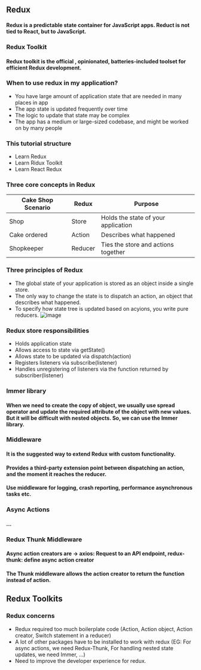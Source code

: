 ## Redux

#### Redux is a predictable state container for JavaScript apps. Reduct is not tied to React, but to JavaScript.

### Redux Toolkit
#### Redux toolkit is the official , opinionated, batteries-included toolset for efficient Redux development.

### When to use redux in my application?
* You have large amount of application state that are needed in many places in app
* The app state is updated frequently over time
* The logic to update that state may be complex
* The app has a medium or large-sized codebase, and might be worked on by many people

### This tutorial structure
* Learn Redux
* Learn Ridux Toolkit
* Learn React Redux

### Three core concepts in Redux
|Cake Shop Scenario|Redux| Purpose|
|------------------|-----|--------|
|Shop |Store |Holds the state of your application | 
|Cake ordered |Action |Describes what happened | 
|Shopkeeper |Reducer |Ties the store and actions together |

### Three principles of Redux
* The global state of your application is stored as an object inside a single store.
* The only way to change the state is to dispatch an action, an object that describes what happened.
* To specify how state tree is updated based on acyions, you write pure reducers.
![image](https://user-images.githubusercontent.com/41186067/174474835-efc351bf-8707-4baf-b6ae-8575b21d0ee7.png)

### Redux store responsibilities
* Holds application state
* Allows access to state via getState()
* Allows state to be updated via dispatch(action)
* Registers listeners via subscribe(listener)
* Handles unregistering of listeners via the function returned by subscriber(listener)


### Immer library

#### When we need to create the copy of object, we usually use spread operator and update the required attribute of the object with new values. But it will be difficult with nested objects. So, we can use the Immer library.

### Middleware

#### It is the suggested way to extend Redux with custom functionality.
#### Provides a third-party extension point between dispatching an action, and the moment it reaches the reducer.
#### Use middleware for logging, crash reporting, performance asynchronous tasks etc.

### Async Actions

#### ...

### Redux Thunk Middleware

#### Async action creators are -> axios: Request to an API endpoint, redux-thunk: define async action creator
#### The Thunk middleware allows the action creator to return the function instead of action.

## Redux Toolkits

### Redux concerns
* Redux required too much boilerplate code (Action, Action object, Action creator, Switch statement in a reducer)
* A lot of other packages have to be installed to work with redux (EG: For async actions, we need Redux-Thunk, For handling nested state updates, we need Immer, ...)
* Need to improve the developer experience for redux.

